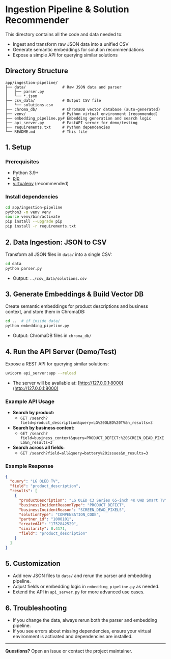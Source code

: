 # Ingestion Pipeline & Solution Recommender

This directory contains all the code and data needed to:
- Ingest and transform raw JSON data into a unified CSV
- Generate semantic embeddings for solution recommendations
- Expose a simple API for querying similar solutions

## Directory Structure

```
app/ingestion-pipeline/
├── data/                # Raw JSON data and parser
│   ├── parser.py
│   └── *.json
├── csv_data/            # Output CSV file
│   └── solutions.csv
├── chroma_db/           # ChromaDB vector database (auto-generated)
├── venv/                # Python virtual environment (recommended)
├── embedding_pipeline.py# Embedding generation and search logic
├── api_server.py        # FastAPI server for demo/testing
├── requirements.txt     # Python dependencies
└── README.md            # This file
```

## 1. Setup

### Prerequisites
- Python 3.9+
- [pip](https://pip.pypa.io/en/stable/)
- [virtualenv](https://virtualenv.pypa.io/en/latest/) (recommended)

### Install dependencies
```bash
cd app/ingestion-pipeline
python3 -m venv venv
source venv/bin/activate
pip install --upgrade pip
pip install -r requirements.txt
```

## 2. Data Ingestion: JSON to CSV

Transform all JSON files in `data/` into a single CSV:
```bash
cd data
python parser.py
```
- Output: `../csv_data/solutions.csv`

## 3. Generate Embeddings & Build Vector DB

Create semantic embeddings for product descriptions and business context, and store them in ChromaDB:
```bash
cd ..  # if inside data/
python embedding_pipeline.py
```
- Output: ChromaDB files in `chroma_db/`

## 4. Run the API Server (Demo/Test)

Expose a REST API for querying similar solutions:
```bash
uvicorn api_server:app --reload
```
- The server will be available at: [http://127.0.0.1:8000](http://127.0.0.1:8000)

### Example API Usage
- **Search by product:**
  - `GET /search?field=product_description&query=LG%20OLED%20TV&n_results=3`
- **Search by business context:**
  - `GET /search?field=business_context&query=PRODUCT_DEFECT:%20SCREEN_DEAD_PIXELS&n_results=3`
- **Search across all fields:**
  - `GET /search?field=all&query=battery%20issues&n_results=3`

### Example Response
```json
{
  "query": "LG OLED TV",
  "field": "product_description",
  "results": [
    {
      "productDescription": "LG OLED C3 Series 65-inch 4K UHD Smart TV",
      "businessIncidentReasonType": "PRODUCT_DEFECT",
      "businessIncidentReason": "SCREEN_DEAD_PIXELS",
      "solutionType": "COMPENSATION_CODE",
      "partner_id": "1000101",
      "createdAt": "1752842529",
      "similarity": 0.4171,
      "field": "product_description"
    }
  ]
}
```

## 5. Customization
- Add new JSON files to `data/` and rerun the parser and embedding pipeline.
- Adjust fields or embedding logic in `embedding_pipeline.py` as needed.
- Extend the API in `api_server.py` for more advanced use cases.

## 6. Troubleshooting
- If you change the data, always rerun both the parser and embedding pipeline.
- If you see errors about missing dependencies, ensure your virtual environment is activated and dependencies are installed.

---

**Questions?**
Open an issue or contact the project maintainer. 